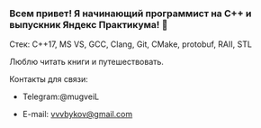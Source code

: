 ### Всем привет! Я начинающий программист на С++ и выпускник Яндекс Практикума! 👋

Стек: C++17, MS VS, GCC, Clang, Git, CMake, protobuf, RAII, STL

Люблю читать книги и путешествовать.

Контакты для связи:

+ Telegram:@mugveiL
- E-mail: vvvbykov@gmail.com
<!--
**Scortlin/Scortlin** is a ✨ _special_ ✨ repository because its `README.md` (this file) appears on your GitHub profile.

Here are some ideas to get you started:

- 🔭 I’m currently working on ...
- 🌱 I’m currently learning ...
- 👯 I’m looking to collaborate on ...
- 🤔 I’m looking for help with ...
- 💬 Ask me about ...
- 📫 How to reach me: ...
- 😄 Pronouns: ...
- ⚡ Fun fact: ...
-->
